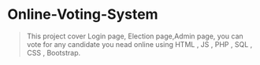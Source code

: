 # Online-Voting-System
> This project cover Login page, Election page,Admin page,
> you can vote for any candidate you nead online using HTML , JS , PHP , SQL , CSS , Bootstrap.
